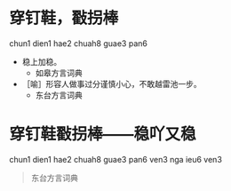 # 穿钉鞋，㪬拐棒
chun1 dien1 hae2 chuah8 guae3 pan6
+ 稳上加稳。
  * 如皋方言词典
+ ［喻］形容人做事过分谨慎小心，不敢越雷池一步。
  * 东台方言词典


# 穿钉鞋㪬拐棒——稳吖又稳
chun1 dien1 hae2 chuah8 guae3 pan6 ven3 nga ieu6 ven3
> 东台方言词典

